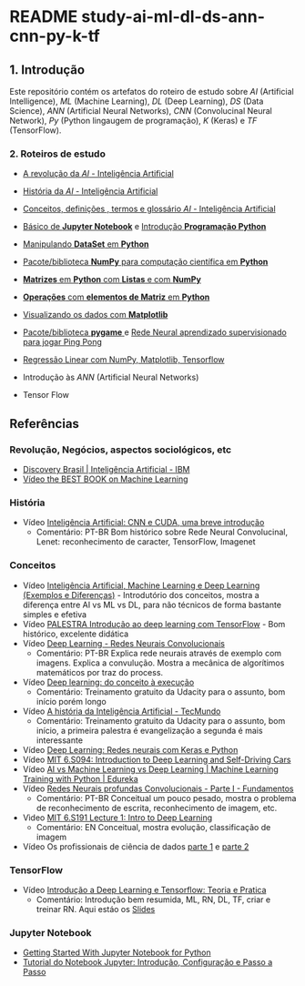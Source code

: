 # README study-ai-ml-dl-ds-ann-cnn-py-k-tf

## 1. Introdução ##

Este repositório contém os artefatos do roteiro de estudo sobre  _AI_ (Artificial Intelligence), _ML_ (Machine Learning), _DL_ (Deep Learning), _DS_ (Data Science), _ANN_ (Artificial Neural Networks), _CNN_ (Convolucinal Neural Network), _Py_ (Python lingaugem de programação), _K_ (Keras) e _TF_ (TensorFlow).


### 2. Roteiros de estudo ###

* [A revolução da _AI_ - Inteligência Artificial](./md/README_Revolucao_da_AI.md)
* [História da _AI_ - Inteligência Artificial](./md/README_Historia_da_AI.md)
* [Conceitos, definições , termos e glossário _AI_ - Inteligência Artificial](./md/README_Conceitos_AI.md)
* [Básico de **Jupyter Notebook**](./md/README_JupyterNotebook.md) e [Introdução **Programação Python**](./md/README_Python.md)
* [Manipulando **DataSet** em **Python**](./md/README_PythonDataSetManipulation.md)
* [Pacote/biblioteca **NumPy** para computação científica em **Python**](./md/README_PythonNumpy.md)
* [**Matrizes** em **Python** com **Listas** e com **NumPy**](./md/README_PythonMatrizesListas_vs_Numpy.md)
* [**Operações** com **elementos de Matriz** em **Python**](./md/README_PythonMatrizes.md)
* [Visualizando os dados com **Matplotlib**](./md/README_PythonMatplotlib.md)
* [Pacote/biblioteca **pygame** ](./md/README_PythonPygame.md) e [Rede Neural aprendizado supervisionado para jogar Ping Pong](./md/README_PythonPygameRedeNeuralJogoPegaBolinhaLancada.md)
* [Regressão Linear com NumPy, Matplotlib, Tensorflow](./md/README_PythonRegressaoLinearNumPyMatplotlibTensorFlow.md)

* Introdução às _ANN_ (Artificial Neural Networks)
* Tensor Flow



## Referências ##


### Revolução, Negócios, aspectos sociológicos, etc ###

* [Discovery Brasil | Inteligência Artificial - IBM](https://www.youtube.com/watch?v=W95YlM5-iPk)
* [Vídeo the BEST BOOK on Machine Learning](https://www.youtube.com/watch?v=1RiFIYwuwHM&list=PLORrDfZD1hkE-STpneL0hV3_m2tjv0qAq)


### História ###

* Vídeo [Inteligência Artificial: CNN e CUDA, uma breve introdução](https://www.youtube.com/watch?v=j8E_i6-qtbA&index=14&list=PLORrDfZD1hkE-STpneL0hV3_m2tjv0qAq)
  * Comentário: PT-BR Bom histórico sobre Rede Neural Convolucinal, Lenet: reconhecimento de caracter, TensorFlow, Imagenet


### Conceitos ###
* Vídeo [Inteligência Artificial, Machine Learning e Deep Learning (Exemplos e Diferenças)](https://www.youtube.com/watch?v=5UYpSE3dQSQ&list=PLORrDfZD1hkE-STpneL0hV3_m2tjv0qAq) - Introdutório dos conceitos, mostra a diferença entre AI vs ML vs DL, para não técnicos de forma bastante simples e efetiva
* Vídeo [PALESTRA Introdução ao deep learning com TensorFlow](https://www.youtube.com/watch?v=OIyR-_EpG48&list=PLORrDfZD1hkE-STpneL0hV3_m2tjv0qAq) - Bom histórico, excelente didática
* Vídeo [Deep Learning - Redes Neurais Convolucionais](https://www.youtube.com/watch?v=DXnyuUZcAAI&index=10&list=PLORrDfZD1hkE-STpneL0hV3_m2tjv0qAq)
  * Comentário: PT-BR Explica rede neurais através de exemplo com imagens. Explica a convulução. Mostra a mecânica de algorítimos matemáticos por traz do process.
* Vídeo [Deep learning: do conceito à execução](https://www.youtube.com/watch?v=KIvB5LFbA0w)
  * Comentário: Treinamento gratuito da Udacity para o assunto, bom início porém longo
* Vídeo [A história da Inteligência Artificial - TecMundo](https://www.youtube.com/watch?v=Lhu8bdmkMCM)
  * Comentário: Treinamento gratuito da Udacity para o assunto, bom início, a primeira palestra é evangelização a segunda é mais interessante
* Vídeo [Deep Learning: Redes neurais com Keras e Python](https://www.youtube.com/watch?v=dQPJZa_-FcU)
* Vídeo [MIT 6.S094: Introduction to Deep Learning and Self-Driving Cars](https://www.youtube.com/watch?v=1L0TKZQcUtA&list=PLORrDfZD1hkE-STpneL0hV3_m2tjv0qAq&t=4810s)
* Vídeo [AI vs Machine Learning vs Deep Learning | Machine Learning Training with Python | Edureka](https://www.youtube.com/watch?v=WSbgixdC9g8&t=352s&list=PLORrDfZD1hkE-STpneL0hV3_m2tjv0qAq)
* Vídeo [Redes Neurais profundas Convolucionais - Parte I - Fundamentos](https://www.youtube.com/watch?v=n4rmrZg1_58&index=11&list=PLORrDfZD1hkE-STpneL0hV3_m2tjv0qAq)
  * Comentário: PT-BR Conceitual um pouco pesado, mostra o problema de reconhecimento de escrita, reconhecimento de imagem, etc.
* Vìdeo [MIT 6.S191 Lecture 1: Intro to Deep Learning](https://www.youtube.com/watch?v=IgSuFYamZas&list=PLORrDfZD1hkE-STpneL0hV3_m2tjv0qAq)
  * Comentário: EN Conceitual, mostra evolução, classificação de imagem
* Vídeo Os profissionais de ciência de dados [parte 1](https://www.youtube.com/watch?v=A0YytJTmiE0) e [parte 2](https://www.youtube.com/watch?v=WnAnkFXFV3g)
  

### TensorFlow ###

* Vídeo [Introdução a Deep Learning e Tensorflow: Teoria e Pratica](https://www.youtube.com/watch?v=mAIRkkItPSc&index=17)
  * Comentário: Introdução bem resumida, ML, RN, DL, TF, criar e treinar RN. Aqui estáo os [Slides](https://github.com/GuiUzeda/Webinar-Tensorflow/blob/master/Webinar%20Tensorflow.pdf)
  
### Jupyter Notebook ###

* [Getting Started With Jupyter Notebook for Python](https://www.youtube.com/watch?v=CwFq3YDU6_Y)
* [Tutorial do Notebook Jupyter: Introdução, Configuração e Passo a Passo](https://www.youtube.com/watch?v=HW29067qVWk&t=72s)
